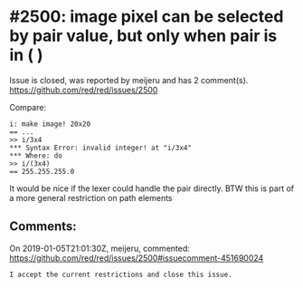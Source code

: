 
#2500: image pixel can be selected by pair value, but only when pair is in ( )  
================================================================================
Issue is closed, was reported by meijeru and has 2 comment(s).
<https://github.com/red/red/issues/2500>

Compare:
```
i: make image! 20x20
== ...
>> i/3x4
*** Syntax Error: invalid integer! at "i/3x4"
*** Where: do
>> i/(3x4)
== 255.255.255.0
```
It would be nice if the lexer could handle the pair directly.
BTW this is part of a more general restriction on path elements



Comments:
--------------------------------------------------------------------------------

On 2019-01-05T21:01:30Z, meijeru, commented:
<https://github.com/red/red/issues/2500#issuecomment-451690024>

    I accept the current restrictions and close this issue.

